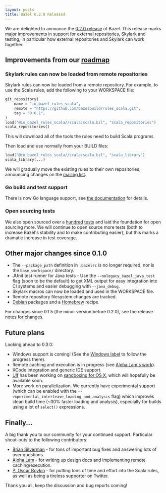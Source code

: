 ```yaml
---
layout: posts
title: Bazel 0.2.0 Released
---
```


We are delighted to announce the
[0.2.0 release](https://github.com/bazelbuild/bazel/releases/tag/0.2.0) of
Bazel. This release marks major improvements in support for external
repositories, Skylark and testing, in particular how external repositories and
Skylark can work together.

## Improvements from our [roadmap](http://bazel.io/roadmap.html)

### Skylark rules can now be loaded from remote repositories

Skylark rules can now be loaded from a remote repository.  For example, to use
the Scala rules, add the following to your WORKSPACE file:

```python
git_repository(
    name = "io_bazel_rules_scala",
    remote = "https://github.com/bazelbuild/rules_scala.git",
    tag = "0.0.1",
)
load("@io_bazel_rules_scala//scala:scala.bzl", "scala_repositories")
scala_repositories()
```

This will download all of the tools the rules need to build Scala programs.

Then load and use normally from your BUILD files:

```python
load("@io_bazel_rules_scala//scala:scala.bzl", "scala_library")
scala_library(...)
```

We will gradually move the existing rules to their own repositories, announcing
changes on the [mailing
list](https://groups.google.com/forum/#!forum/bazel-discuss).

### Go build and test support

There is now Go language support, see [the
documentation](http://bazel.io/docs/be/go.html) for details.

### Open sourcing tests

We also open sourced over a
[hundred](https://github.com/bazelbuild/bazel/tree/master/src/test/java/com/google/devtools)
[tests](https://github.com/bazelbuild/bazel/tree/master/src/test/shell/integration)
and laid the foundation for open sourcing more. We will continue to open source
more tests (both to increase Bazel's stability and to make contributing easier),
but this marks a dramatic increase in test coverage.

## Other major changes since 0.1.0

* The `--package_path` definition in `.bazelrc` is no longer required, nor is
  the `base_workspace/` directory.
* JUnit test runner for Java tests - Use the `--nolegacy_bazel_java_test` flag
  (soon to be the default) to get XML output for easy integration into CI
  systems and easier debugging with `--java_debug`.
* Skylark macros can now be loaded and used in the WORKSPACE file.
* Remote repository filesystem changes are tracked.
* [Debian](https://github.com/bazelbuild/bazel/releases/latest/) packages and a
  [Homebrew](http://braumeister.org/formula/bazel) recipe.

For changes since 0.1.5 (the minor version before 0.2.0), see the release notes
for changes.

## Future plans

Looking ahead to 0.3.0:

* Windows support is coming!  (See the [Windows
  label](https://github.com/bazelbuild/bazel/labels/Windows) to follow the
  progress there).
* Remote caching and execution is in progress (see [Alpha Lam's
  work](https://docs.google.com/document/d/1CvEw3uu9mUszK-ukmSWp4Dmy43KDlHAjW75Gf17bUY8/preview)).
* XCode integration and generic IDE support.
* [Ulf](https://github.com/ulfjack) has been working on [sandboxing for OS
  X](https://github.com/bazelbuild/bazel/tree/osx-sandbox-hardlinks), which will
  hopefully be available soon.
* More work on parallelization. We currently have experimental support (which
  can be enabled with the `--experimental_interleave_loading_and_analysis` flag)
  which improves clean build time (~30% faster loading and analysis), especially
  for builds using a lot of `select()` expressions.

## Finally...

A big thank you to our community for your continued support.  Particular
shout-outs to the following contributors:

* [Brian Silverman](https://github.com/bsilver8192) - for tons of important bug
  fixes and answering lots of user questions.
* [Alpha Lam](https://github.com/hhclam) - for writing up design docs and
  implementing remote caching/execution.
* [P. Oscar Boykin](https://github.com/posco) - for putting tons of time and
  effort into the Scala rules, as well as being a tireless supporter on Twitter.

Thank you all, keep the discussion and bug reports coming!
